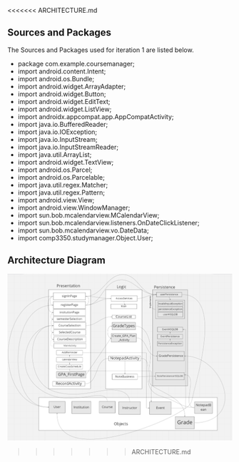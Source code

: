 <<<<<<< ARCHITECTURE.md
## Sources and Packages
The Sources and Packages used for iteration 1 are listed below.

- package com.example.coursemanager;
- import android.content.Intent;
- import android.os.Bundle;
- import android.widget.ArrayAdapter;
- import android.widget.Button;
- import android.widget.EditText;
- import android.widget.ListView;
- import androidx.appcompat.app.AppCompatActivity;
- import java.io.BufferedReader;
- import java.io.IOException;
- import java.io.InputStream;
- import java.io.InputStreamReader;
- import java.util.ArrayList;
- import android.widget.TextView;
- import android.os.Parcel;
- import android.os.Parcelable;
- import java.util.regex.Matcher;
- import java.util.regex.Pattern;
- import android.view.View;
- import android.view.WindowManager;
- import sun.bob.mcalendarview.MCalendarView;
- import sun.bob.mcalendarview.listeners.OnDateClickListener;
- import sun.bob.mcalendarview.vo.DateData;
- import comp3350.studymanager.Object.User;

## Architecture Diagram
![](Group_3_-winter_2022-a01.png)
>>>>>>> ARCHITECTURE.md
